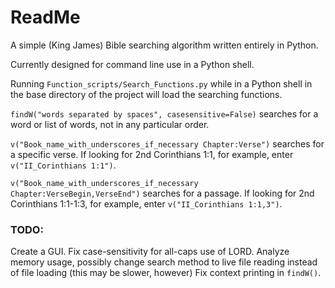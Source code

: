 # ReadMe

A simple (King James) Bible searching algorithm written entirely in Python.

Currently designed for command line use in a Python shell.

Running `Function_scripts/Search_Functions.py` while in a Python shell in the base directory of the project will load the searching functions.

`findW("words separated by spaces", casesensitive=False)` searches for a word or list of words, not in any particular order.

`v("Book_name_with_underscores_if_necessary Chapter:Verse")` searches for a specific verse.  If looking for 2nd Corinthians 1:1, for example, enter `v("II_Corinthians 1:1")`.

`v("Book_name_with_underscores_if_necessary Chapter:VerseBegin,VerseEnd")` searches for a passage.  If looking for 2nd Corinthians 1:1-1:3, for example, enter `v("II_Corinthians 1:1,3")`.

### TODO:
Create a GUI.
Fix case-sensitivity for all-caps use of LORD.
Analyze memory usage, possibly change search method to live file reading instead of file loading (this may be slower, however)
Fix context printing in `findW()`.